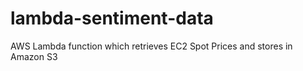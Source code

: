 # lambda-sentiment-data
AWS Lambda function which retrieves EC2 Spot Prices and stores in Amazon S3
